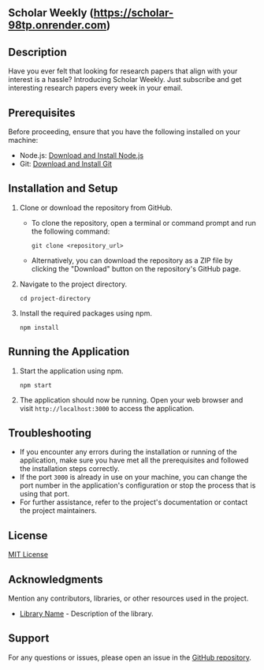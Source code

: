## Scholar Weekly (https://scholar-98tp.onrender.com)

## Description
Have you ever felt that looking for research papers that align with your interest is a hassle? Introducing Scholar Weekly. Just subscribe and get interesting research papers every week in your email.

## Prerequisites
Before proceeding, ensure that you have the following installed on your machine:
- Node.js: [Download and Install Node.js](https://nodejs.org/en/download/)
- Git: [Download and Install Git](https://git-scm.com/downloads)

## Installation and Setup
1. Clone or download the repository from GitHub.
   - To clone the repository, open a terminal or command prompt and run the following command:
     ```
     git clone <repository_url>
     ```
   - Alternatively, you can download the repository as a ZIP file by clicking the "Download" button on the repository's GitHub page.

2. Navigate to the project directory.
   ```
   cd project-directory
   ```

3. Install the required packages using npm.
   ```
   npm install
   ```

## Running the Application
1. Start the application using npm.
   ```
   npm start
   ```

2. The application should now be running. Open your web browser and visit `http://localhost:3000` to access the application.

## Troubleshooting
- If you encounter any errors during the installation or running of the application, make sure you have met all the prerequisites and followed the installation steps correctly.
- If the port `3000` is already in use on your machine, you can change the port number in the application's configuration or stop the process that is using that port.
- For further assistance, refer to the project's documentation or contact the project maintainers.

## License
[MIT License](LICENSE)

## Acknowledgments
Mention any contributors, libraries, or other resources used in the project.
- [Library Name](https://example.com) - Description of the library.

## Support
For any questions or issues, please open an issue in the [GitHub repository](https://github.com/username/repository/issues).

